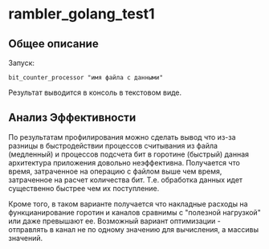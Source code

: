 # rambler_golang_test1

## Общее описание

Запуск:

    bit_counter_processor "имя файла с данными"

Результат выводится в консоль в текстовом виде.

## Анализ Эффективности

По результатам профилирования можно сделать вывод что из-за разницы в быстродействии процессов считывания из
файла (медленный) и процессов подсчета бит в горотине (быстрый) данная архитектура приложения довольно
неэффективна. Получается что время, затраченное на операцию с файлом выше чем время, затраченное на расчет
количества бит. Т.е. обработка данных идет существенно быстрее чем их поступление.

Кроме того, в таком варианте получается что накладные расходы на функцианирование горотин и каналов сравнимы
с "полезной нагрузкой" или даже превышают ее. Возможный вариант оптимизации - отправлять в канал не по одному
значению для вычисления, а массивы значений.
